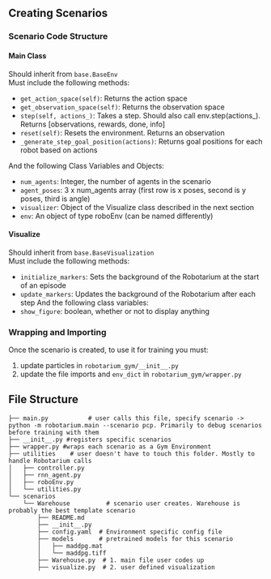 ## Creating Scenarios
### Scenario Code Structure
#### Main Class
Should inherit from `base.BaseEnv`<br>
Must include the following methods:
* `get_action_space(self)`: Returns the action space
* `get_observation_space(self)`: Returns the observation space
* `step(self, actions_)`: Takes a step. Should also call env.step(actions_). Returns [observations, rewards, done, info]
* `reset(self)`: Resets the environment. Returns an observation
* `_generate_step_goal_position(actions)`: Returns goal positions for each robot based on actions

And the following Class Variables and Objects:
* `num_agents`: Integer, the number of agents in the scenario
* `agent_poses`: 3 x num_agents array (first row is x poses, second is y poses, third is angle)
* `visualizer`: Object of the Visualize class described in the next section
* `env`: An object of type roboEnv (can be named differently)
#### Visualize
Should inherit from `base.BaseVisualization` <br>
Must include the following methods:
* `initialize_markers`: Sets the background of the Robotarium at the start of an episode
* `update_markers`: Updates the background of the Robotarium after each step
And the following class variables:
* `show_figure`: boolean, whether or not to display anything

### Wrapping and Importing
Once the scenario is created, to use it for training you must:
1. update particles in `robotarium_gym/__init__.py`
2. update the file imports and `env_dict` in `robotarium_gym/wrapper.py`

## File Structure
```
├── main.py           # user calls this file, specify scenario -> python -m robotarium.main --scenario pcp. Primarily to debug scenarios before training with them
├── __init__.py #registers specific scenarios
├── wrapper.py #wraps each scenario as a Gym Environment
├── utilities    # user doesn't have to touch this folder. Mostly to handle Robotarium calls
│   ├── controller.py
│   ├── rnn_agent.py
│   ├── roboEnv.py
│   └── utilities.py
└── scenarios
    └── Warehouse          # scenario user creates. Warehouse is probably the best template scenario
        ├── README.md
        ├── __init__.py
        ├── config.yaml  # Environment specific config file
        ├── models       # pretrained models for this scenario
        │   ├── maddpg.mat
        │   └── maddpg.tiff
        ├── Warehouse.py  # 1. main file user codes up
        ├── visualize.py  # 2. user defined visualization
```

